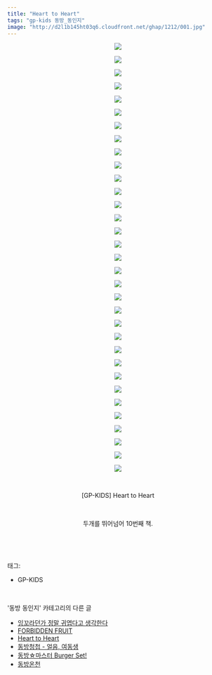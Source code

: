 ```yaml
---
title: "Heart to Heart"
tags: "gp-kids 동방_동인지"
image: "http://d2l1b145ht03q6.cloudfront.net/ghap/1212/001.jpg"
---
```

<div class="article">
<p style="text-align: center; clear: none; float: none;"><img src="{{ site.imgserver1 }}/ghap/1212/001.jpg"/></p>
<p style="text-align: center; clear: none; float: none;"><img src="{{ site.imgserver1 }}/ghap/1212/002.jpg"/></p>
<p style="text-align: center; clear: none; float: none;"><img src="{{ site.imgserver1 }}/ghap/1212/003.jpg"/></p>
<p style="text-align: center; clear: none; float: none;"><img src="{{ site.imgserver1 }}/ghap/1212/004.jpg"/></p>
<p style="text-align: center; clear: none; float: none;"><img src="{{ site.imgserver1 }}/ghap/1212/005.jpg"/></p>
<p style="text-align: center; clear: none; float: none;"><img src="{{ site.imgserver1 }}/ghap/1212/006.jpg"/></p>
<p style="text-align: center; clear: none; float: none;"><img src="{{ site.imgserver1 }}/ghap/1212/007.jpg"/></p>
<p style="text-align: center; clear: none; float: none;"><img src="{{ site.imgserver1 }}/ghap/1212/008.jpg"/></p>
<p style="text-align: center; clear: none; float: none;"><img src="{{ site.imgserver1 }}/ghap/1212/009.jpg"/></p>
<p style="text-align: center; clear: none; float: none;"><img src="{{ site.imgserver1 }}/ghap/1212/010.jpg"/></p>
<p style="text-align: center; clear: none; float: none;"><img src="{{ site.imgserver1 }}/ghap/1212/011.jpg"/></p>
<p style="text-align: center; clear: none; float: none;"><img src="{{ site.imgserver1 }}/ghap/1212/012.jpg"/></p>
<p style="text-align: center; clear: none; float: none;"><img src="{{ site.imgserver1 }}/ghap/1212/013.jpg"/></p>
<p style="text-align: center; clear: none; float: none;"><img src="{{ site.imgserver1 }}/ghap/1212/014.jpg"/></p>
<p style="text-align: center; clear: none; float: none;"><img src="{{ site.imgserver1 }}/ghap/1212/015.jpg"/></p>
<p style="text-align: center; clear: none; float: none;"><img src="{{ site.imgserver1 }}/ghap/1212/016.jpg"/></p>
<p style="text-align: center; clear: none; float: none;"><img src="{{ site.imgserver1 }}/ghap/1212/017.jpg"/></p>
<p style="text-align: center; clear: none; float: none;"><img src="{{ site.imgserver1 }}/ghap/1212/018.jpg"/></p>
<p style="text-align: center; clear: none; float: none;"><img src="{{ site.imgserver1 }}/ghap/1212/019.jpg"/></p>
<p style="text-align: center; clear: none; float: none;"><img src="{{ site.imgserver1 }}/ghap/1212/020.jpg"/></p>
<p style="text-align: center; clear: none; float: none;"><img src="{{ site.imgserver1 }}/ghap/1212/021.jpg"/></p>
<p style="text-align: center; clear: none; float: none;"><img src="{{ site.imgserver1 }}/ghap/1212/022.jpg"/></p>
<p style="text-align: center; clear: none; float: none;"><img src="{{ site.imgserver1 }}/ghap/1212/023.jpg"/></p>
<p style="text-align: center; clear: none; float: none;"><img src="{{ site.imgserver1 }}/ghap/1212/024.jpg"/></p>
<p style="text-align: center; clear: none; float: none;"><img src="{{ site.imgserver1 }}/ghap/1212/025.jpg"/></p>
<p style="text-align: center; clear: none; float: none;"><img src="{{ site.imgserver1 }}/ghap/1212/026.jpg"/></p>
<p style="text-align: center; clear: none; float: none;"><img src="{{ site.imgserver1 }}/ghap/1212/027.jpg"/></p>
<p style="text-align: center; clear: none; float: none;"><img src="{{ site.imgserver1 }}/ghap/1212/028.jpg"/></p>
<p style="text-align: center; clear: none; float: none;"><img src="{{ site.imgserver1 }}/ghap/1212/029.jpg"/></p>
<p style="text-align: center; clear: none; float: none;"><img src="{{ site.imgserver1 }}/ghap/1212/030.jpg"/></p>
<p style="text-align: center; clear: none; float: none;"><img src="{{ site.imgserver1 }}/ghap/1212/031.jpg"/></p>
<p style="text-align: center; clear: none; float: none;"><img src="{{ site.imgserver1 }}/ghap/1212/032.jpg"/></p>
<p style="text-align: center; clear: none; float: none;"><img src="{{ site.imgserver1 }}/ghap/1212/033.jpg"/></p>
<p style="text-align: center; clear: none; float: none;"><br/></p>
<p style="text-align: center; clear: none; float: none;">[GP-KIDS] Heart to Heart</p>
<p style="text-align: center; clear: none; float: none;"><br/></p>
<p style="text-align: center; clear: none; float: none;">두개를 뛰어넘어 10번째 책.</p>
<p><br/></p>
</div><br/>
<div class="tagTrail">
<p>태그: </p>
<ul>
<li>GP-KIDS</li>
</ul>
</div><br/>
<div class="another">
<p>'동방 동인지' 카테고리의 다른 글</p>
<ul>
<li><a href="/ghap_1214">잉꼬라던가 정말 귀엽다고 생각한다</a></li>
<li><a href="/ghap_1213">FORBIDDEN FRUIT</a></li>
<li><a href="/ghap_1212">Heart to Heart</a></li>
<li><a href="/ghap_1211">동방청첩 - 얼음, 여동생</a></li>
<li><a href="/ghap_1210">동방☆마스터 Burger Set!</a></li>
<li><a href="/ghap_1209">동방온천</a></li>
</ul>
</div><br/>
<div class="cb_module cb_fluid">
<div class="cb_wrt cb_profile">
</div><!-- commentList close -->
</div><br/>
